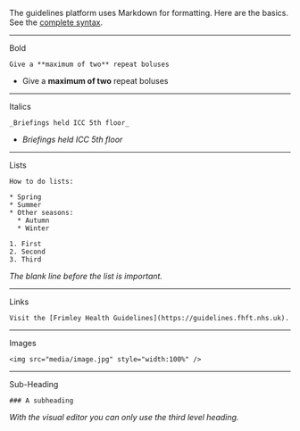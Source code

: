 The guidelines platform uses Markdown for formatting. Here are the basics. See the [complete syntax](https://guidelines.fhft.nhs.uk/AuthoringHelp/UsingMarkdown).

---

Bold

`Give a **maximum of two** repeat boluses`

- Give a **maximum of two** repeat boluses

---

Italics

`_Briefings held ICC 5th floor_`

- _Briefings held ICC 5th floor_

---

Lists

```
How to do lists:

* Spring
* Summer
* Other seasons:
  * Autumn
  * Winter
```

```
1. First
2. Second
3. Third
```

_The blank line before the list is important._

---

Links

`Visit the [Frimley Health Guidelines](https://guidelines.fhft.nhs.uk).`

---

Images

`<img src="media/image.jpg" style="width:100%" />`

---

Sub-Heading

`### A subheading`

_With the visual editor you can only use the third level heading._
